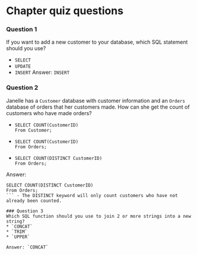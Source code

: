 # Chapter quiz questions
### Question 1
If you want to add a new customer to your database, which SQL statement should you use?
* `SELECT`
* `UPDATE`
* `INSERT`
Answer: `INSERT`

### Question 2
Janelle has a `Customer` database with customer information and an `Orders` database of orders that her customers made. How can she get the count of customers who have made orders?
* ``` 
  SELECT COUNT(CustomerID)
  From Customer;
  ```
* ``` 
  SELECT COUNT(CustomerID)
  From Orders;
  ```
* ```
  SELECT COUNT(DISTINCT CustomerID)
  From Orders;
  ```
Answer: 
```
SELECT COUNT(DISTINCT CustomerID)
From Orders;
``` - The DISTINCT keyword will only count customers who have not already been counted.

### Question 3
Which SQL function should you use to join 2 or more strings into a new string?
* `CONCAT`
* `TRIM`
* `UPPER`

Answer: `CONCAT`